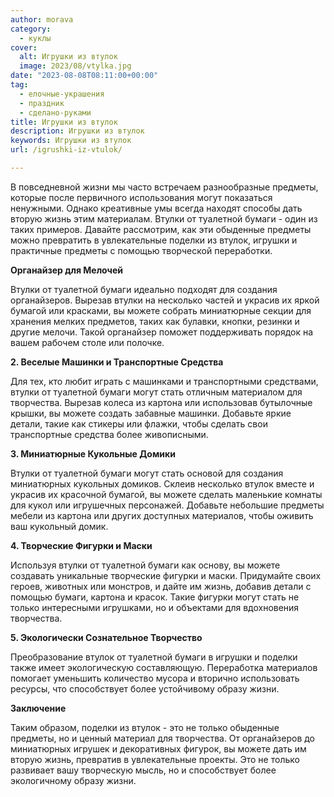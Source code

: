 ```yaml
---
author: morava
category:
  - куклы
cover:
  alt: Игрушки из втулок
  image: 2023/08/vtylka.jpg
date: "2023-08-08T08:11:00+00:00"
tag:
  - елочные-украшения
  - праздник
  - сделано-руками
title: Игрушки из втулок
description: Игрушки из втулок
keywords: Игрушки из втулок
url: /igrushki-iz-vtulok/

---
```

В повседневной жизни мы часто встречаем разнообразные предметы, которые после первичного использования могут показаться ненужными. Однако креативные умы всегда находят способы дать вторую жизнь этим материалам. Втулки от туалетной бумаги \- один из таких примеров. Давайте рассмотрим, как эти обыденные предметы можно превратить в увлекательные поделки из втулок, игрушки и практичные предметы с помощью творческой переработки.

**Органайзер для Мелочей**

Втулки от туалетной бумаги идеально подходят для создания органайзеров. Вырезав втулки на несколько частей и украсив их яркой бумагой или красками, вы можете собрать миниатюрные секции для хранения мелких предметов, таких как булавки, кнопки, резинки и другие мелочи. Такой органайзер поможет поддерживать порядок на вашем рабочем столе или полочке.

**2\. Веселые Машинки и Транспортные Средства**

Для тех, кто любит играть с машинками и транспортными средствами, втулки от туалетной бумаги могут стать отличным материалом для творчества. Вырезав колеса из картона или использовав бутылочные крышки, вы можете создать забавные машинки. Добавьте яркие детали, такие как стикеры или флажки, чтобы сделать свои транспортные средства более живописными.

**3\. Миниатюрные Кукольные Домики**

Втулки от туалетной бумаги могут стать основой для создания миниатюрных кукольных домиков. Склеив несколько втулок вместе и украсив их красочной бумагой, вы можете сделать маленькие комнаты для кукол или игрушечных персонажей. Добавьте небольшие предметы мебели из картона или других доступных материалов, чтобы оживить ваш кукольный домик.

**4\. Творческие Фигурки и Маски**

Используя втулки от туалетной бумаги как основу, вы можете создавать уникальные творческие фигурки и маски. Придумайте своих героев, животных или монстров, и дайте им жизнь, добавив детали с помощью бумаги, картона и красок. Такие фигурки могут стать не только интересными игрушками, но и объектами для вдохновения творчества.

**5\. Экологически Сознательное Творчество**

Преобразование втулок от туалетной бумаги в игрушки и поделки также имеет экологическую составляющую. Переработка материалов помогает уменьшить количество мусора и вторично использовать ресурсы, что способствует более устойчивому образу жизни.

**Заключение**

Таким образом, поделки из втулок \- это не только обыденные предметы, но и ценный материал для творчества. От органайзеров до миниатюрных игрушек и декоративных фигурок, вы можете дать им вторую жизнь, превратив в увлекательные проекты. Это не только развивает вашу творческую мысль, но и способствует более экологичному образу жизни.
